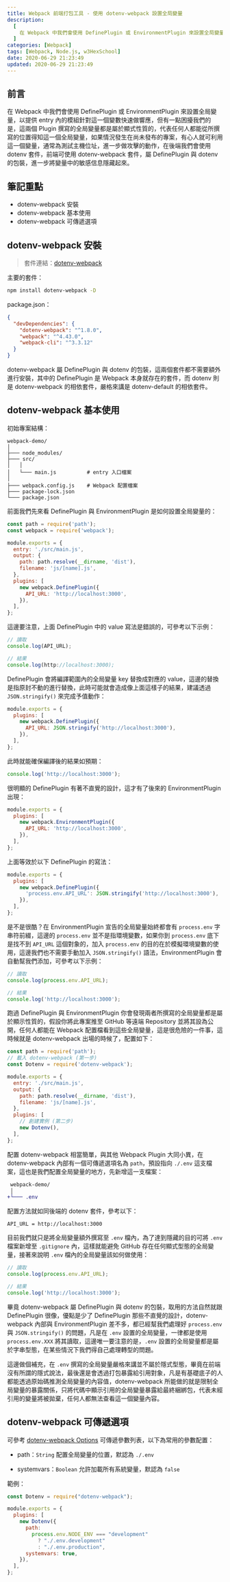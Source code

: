 ```yaml
---
title: Webpack 前端打包工具 - 使用 dotenv-webpack 設置全局變量
description:
  [
    在 Webpack 中我們會使用 DefinePlugin 或 EnvironmentPlugin 來設置全局變量，以提供 entry 內的模組針對這一個變數快速做響應，但有一點困擾我們的是，這兩個 Plugin 撰寫的全局變量都是屬於顯式性質的，代表任何人都能從所撰寫的位置得知這一個全局變量，如果情況發生在尚未發布的專案，有心人就可利用這一個變量，通常為測試主機位址，進一步做攻擊的動作，在後端我們會使用 dotenv 套件，前端可使用 dotenv-webpack 套件，屬 DefinePlugin 與 dotenv 的包裝，進一步將變量中的敏感信息隱藏起來。,
  ]
categories: [Webpack]
tags: [Webpack, Node.js, w3HexSchool]
date: 2020-06-29 21:23:49
updated: 2020-06-29 21:23:49
---
```


## 前言

在 Webpack 中我們會使用 DefinePlugin 或 EnvironmentPlugin 來設置全局變量，以提供 entry 內的模組針對這一個變數快速做響應，但有一點困擾我們的是，這兩個 Plugin 撰寫的全局變量都是屬於顯式性質的，代表任何人都能從所撰寫的位置得知這一個全局變量，如果情況發生在尚未發布的專案，有心人就可利用這一個變量，通常為測試主機位址，進一步做攻擊的動作，在後端我們會使用 dotenv 套件，前端可使用 dotenv-webpack 套件，屬 DefinePlugin 與 dotenv 的包裝，進一步將變量中的敏感信息隱藏起來。

## 筆記重點

- dotenv-webpack 安裝
- dotenv-webpack 基本使用
- dotenv-webpack 可傳遞選項

## dotenv-webpack 安裝

> 套件連結：[dotenv-webpack](https://www.npmjs.com/package/dotenv-webpack)

主要的套件：

```bash
npm install dotenv-webpack -D
```

package.json：

```json
{
  "devDependencies": {
    "dotenv-webpack": "^1.8.0",
    "webpack": "^4.43.0",
    "webpack-cli": "^3.3.12"
  }
}
```

dotenv-webpack 屬 DefinePlugin 與 dotenv 的包裝，這兩個套件都不需要額外進行安裝，其中的 DefinePlugin 是 Webpack 本身就存在的套件，而 dotenv 則是 dotenv-webpack 的相依套件，嚴格來講是 dotenv-default 的相依套件。

## dotenv-webpack 基本使用

初始專案結構：

```plain
webpack-demo/
│
├─── node_modules/
├─── src/
│   │
│   └─── main.js          # entry 入口檔案
│
├─── webpack.config.js    # Webpack 配置檔案
├─── package-lock.json
└─── package.json
```

前面我們先來看 DefinePlugin 與 EnvironmentPlugin 是如何設置全局變量的：

```js
const path = require('path');
const webpack = require('webpack');

module.exports = {
  entry: './src/main.js',
  output: {
    path: path.resolve(__dirname, 'dist'),
    filename: 'js/[name].js',
  },
  plugins: [
    new webpack.DefinePlugin({
      API_URL: 'http://localhost:3000',
    }),
  ],
};
```

這邊要注意，上面 DefinePlugin 中的 value 寫法是錯誤的，可參考以下示例：

```js
// 讀取
console.log(API_URL);

// 結果
console.log(http://localhost:3000);
```

DefinePlugin 會將編譯範圍內的全局變量 key 替換成對應的 value，這邊的替換是指原封不動的進行替換，此時可能就會造成像上面這樣子的結果，建議透過 `JSON.stringify()` 來完成予值動作：

```js
module.exports = {
  plugins: [
    new webpack.DefinePlugin({
      API_URL: JSON.stringify('http://localhost:3000'),
    }),
  ],
};
```

此時就能確保編譯後的結果如預期：

```js
console.log('http://localhost:3000');
```

很明顯的 DefinePlugin 有著不直覺的設計，這才有了後來的 EnvironmentPlugin 出現：

```js
module.exports = {
  plugins: [
    new webpack.EnvironmentPlugin({
      API_URL: 'http://localhost:3000',
    }),
  ],
};
```

上面等效於以下 DefinePlugin 的寫法：

```js
module.exports = {
  plugins: [
    new webpack.DefinePlugin({
      'process.env.API_URL': JSON.stringify('http://localhost:3000'),
    }),
  ],
};
```

是不是很酷？在 EnvironmentPlugin 宣告的全局變量始終都會有 `process.env` 字串符前綴，這邊的 `process.env` 並不是指環境變數，如果你到 `process.env` 底下是找不到 `API_URL` 這個對象的，加入 `process.env` 的目的在於模擬環境變數的使用，這邊我們也不需要手動加入 `JSON.stringify()` 語法，EnvironmentPlugin 會自動幫我們添加，可參考以下示例：

```js
// 讀取
console.log(process.env.API_URL);

// 結果
console.log('http://localhost:3000');
```

跑過 DefinePlugin 與 EnvironmentPlugin 你會發現兩者所撰寫的全局變量都是屬於顯示性質的，假設你將此專案推至 GitHub 等遠端 Repository 並將其設為公開，任何人都能在 Webpack 配置檔看到這些全局變量，這是很危險的一件事，這時候就是 dotenv-webpack 出場的時候了，配置如下：

```js
const path = require('path');
// 載入 dotenv-webpack (第一步)
const Dotenv = require('dotenv-webpack');

module.exports = {
  entry: './src/main.js',
  output: {
    path: path.resolve(__dirname, 'dist'),
    filename: 'js/[name].js',
  },
  plugins: [
    // 創建實例 (第二步)
    new Dotenv(),
  ],
};
```

配置 dotenv-webpack 相當簡單，與其他 Webpack Plugin 大同小異，在 dotenv-webpack 內部有一個可傳遞選項名為 `path`，預設指向 `./.env` 這支檔案，這也是我們配置全局變量的地方，先新增這一支檔案：

```diff
 webpack-demo/
 │
+└─── .env
```

配置方法就如同後端的 dotenv 套件，參考以下：

```plain
API_URL = http://localhost:3000
```

目前我們就只是將全局變量額外撰寫至 `.env` 檔內，為了達到隱藏的目的可將 `.env` 檔案新增至 `.gitignore` 內，這樣就能避免 GitHub 存在任何顯式型態的全局變量，接著來說明 `.env` 檔內的全局變量該如何做使用：

```js
// 讀取
console.log(process.env.API_URL);

// 結果
console.log('http://localhost:3000');
```

畢竟 dotenv-webpack 屬 DefinePlugin 與 dotenv 的包裝，取用的方法自然就跟 DefinePlugin 很像，優點是少了 DefinePlugin 那些不直覺的設計，dotenv-webpack 內部與 EnvironmentPlugin 差不多，都已經幫我們處理好 `process.env` 與 `JSON.stringify()` 的問題，凡是在 `.env` 設置的全局變量，一律都是使用 `process.env.XXX` 將其讀取，這邊唯一要注意的是，`.env` 設置的全局變量都是屬於字串型態，在某些情況下我們得自己處理轉型的問題。

這邊做個補充，在 `.env` 撰寫的全局變量嚴格來講並不屬於隱式型態，畢竟在前端沒有所謂的隱式說法，最後還是會透過打包暴露給引用對象，凡是有基礎底子的人都能透過原始碼推測全局變量的內容值，dotenv-webpack 所能做的就是限制全局變量的暴露關係，只將代碼中顯示引用的全局變量暴露給最終綑綁包，代表未經引用的變量將被拋棄，任何人都無法查看這一個變量內容。

## dotenv-webpack 可傳遞選項

可參考 [dotenv-webpack Options](https://www.npmjs.com/package/dotenv-webpack#properties) 可傳遞參數列表，以下為常用的參數配置：

- path：`String`
  配置全局變量的位置，默認為 `./.env`

- systemvars：`Boolean`
  允許加載所有系統變量，默認為 `false`

範例：

<!-- prettier-ignore-start -->
```js
const Dotenv = require("dotenv-webpack");

module.exports = {
  plugins: [
    new Dotenv({
      path:
        process.env.NODE_ENV === "development"
          ? "./.env.development"
          : "./.env.production",
      systemvars: true,
    }),
  ],
};
```
<!-- prettier-ignore-end -->
